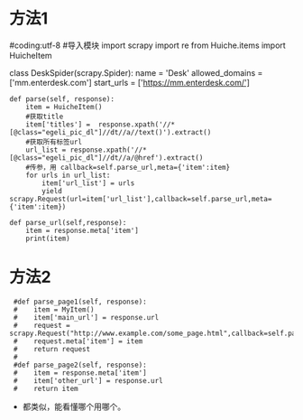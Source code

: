 # 方法1
#coding:utf-8
#导入模块
import scrapy
import re
from Huiche.items import HuicheItem

class DeskSpider(scrapy.Spider):
    name = 'Desk'
    allowed_domains = ['mm.enterdesk.com']
    start_urls = ['https://mm.enterdesk.com/']
    
    def parse(self, response):
        item = HuicheItem()
        #获取title
        item['titles'] =  response.xpath('//*[@class="egeli_pic_dl"]//dt//a//text()').extract()
        #获取所有标签url
        url_list = response.xpath('//*[@class="egeli_pic_dl"]//dt//a/@href').extract()
        #传参，用 callback=self.parse_url,meta={'item':item}
        for urls in url_list:
            item['url_list'] = urls            
            yield scrapy.Request(url=item['url_list'],callback=self.parse_url,meta={'item':item})

    def parse_url(self,response):
        item = response.meta['item']
        print(item)
   


# 方法2
     #def parse_page1(self, response):
     #    item = MyItem()
     #    item['main_url'] = response.url
     #    request = scrapy.Request("http://www.example.com/some_page.html",callback=self.parse_page2)                    
     #    request.meta['item'] = item
     #    return request
     #
     #def parse_page2(self, response):
     #    item = response.meta['item']
     #    item['other_url'] = response.url
     #    return item

- 都类似，能看懂哪个用哪个。
